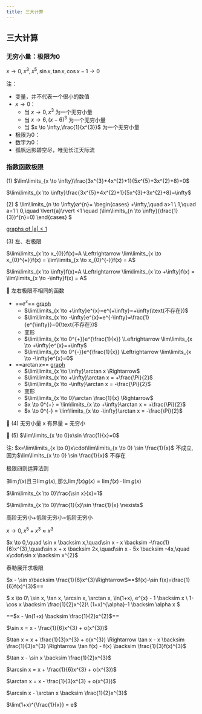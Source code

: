 ```yaml
---
title: 三大计算
---
```


## 三大计算

### 无穷小量：极限为0

$x \to 0, x^{3}, x^{5}, \sin x, \tan x, \cos x - 1 \to 0$

注：

- 变量，并不代表一个很小的数值
- $x \to 0$：
  - 当 $x \to 0,x^{3}$ 为一个无穷小量
  - 当 $x \to 6,(x - 6)^{3}$ 为一个无穷小量
  - 当 $x \to \infty,\frac{1}{x^{3}}$ 为一个无穷小量
- 极限为0：
- 数字为0：
- 孤帆远影碧空尽，唯见长江天际流

### 指数函数极限

(1)
$\lim\limits_{x \to \infty}\frac{3x^{3}+4x^{2}+1}{5x^{5}+3x^{2}+8}=0$

$\lim\limits_{x \to \infty}\frac{3x^{5}+4x^{2}+1}{5x^{3}+3x^{2}+8}=\infty$

(2)
$
\lim\limits_{n \to \infty}a^{n}= \begin{cases}
+\infty,\quad a>1 \\
1,\quad a=1 \\
0,\quad \lvert{a}\rvert <1 \quad (\lim\limits_{n \to \infty}(\frac{1}{3})^{n}=0)
\end{cases}
$

[graphs of |a| < 1](https://www.wolframalpha.com/input?i=y%3D%281%2F3%29%5Ex)

(3) 左、右极限

$\lim\limits_{x \to x_{0}}f(x)=A \Leftrightarrow \lim\limits_{x \to x_{0}^{+}}f(x) = \lim\limits_{x \to x_{0}^{-}}f(x) = A$

$\lim\limits_{x \to \infty}f(x)=A \Leftrightarrow \lim\limits_{x \to +\infty}f(x) = \lim\limits_{x \to -\infty}f(x) = A$

:star2: 左右极限不相同的函数

- ==$e^{x}$== [graph](https://www.wolframalpha.com/input?i=y%3De%5Ex)
  - $\lim\limits_{x \to +\infty}e^{x}=e^{+\infty}=+\infty(\text{不存在})$
  - $\lim\limits_{x \to -\infty}e^{x}=e^{-\infty}=\frac{1}{e^{\infty}}=0(\text{不存在})$
  - 变形
  - $\lim\limits_{x \to 0^{+}}e^{\frac{1}{x}} \Leftrightarrow \lim\limits_{x \to +\infty}e^{x}=+\infty$
  - $\lim\limits_{x \to 0^{-}}e^{\frac{1}{x}} \Leftrightarrow \lim\limits_{x \to -\infty}e^{x}=0$
- ==$\arctan x$== [graph](https://www.wolframalpha.com/input?i=y%3Darctanx)
  - $\lim\limits_{x \to \infty}\arctan x \Rightarrow$
  - $\lim\limits_{x \to +\infty}\arctan x = +\frac{\Pi}{2}$
  - $\lim\limits_{x \to -\infty}\arctan x = -\frac{\Pi}{2}$
  - 变形
  - $\lim\limits_{x \to 0}\arctan \frac{1}{x} \Rightarrow$
  - $x \to 0^{+} = \lim\limits_{x \to +\infty}\arctan x = +\frac{\Pi}{2}$
  - $x \to 0^{-} = \lim\limits_{x \to -\infty}\arctan x = -\frac{\Pi}{2}$

:star2: (4) 无穷小量 x 有界量 = 无穷小

:star2: (5) $\lim\limits_{x \to 0}x\sin \frac{1}{x}=0$

注: $x=\lim\limits_{x \to 0}x\cdot\lim\limits_{x \to 0} \sin \frac{1}{x}$ 不成立, 因为$\lim\limits_{x \to 0} \sin \frac{1}{x}$ 不存在

极限四则运算法则

$\exists\lim f(x)\text{且}\exists \lim g(x), \text{那么}\lim f(x)g(x)=\lim f(x)\cdot\lim g(x)$

$\lim\limits_{x \to 0}\frac{\sin x}{x}=1$

$\lim\limits_{x \to 0}\frac{1}{x}\sin \frac{1}{x} \nexists$

高阶无穷小+低阶无穷小=低阶无穷小

$x \to 0, x^{5} + x^{3} \approx x^{3}$

$x \to 0,\quad \sin x \backsim x,\quad\sin x - x \backsim -\frac{1}{6}x^{3},\quad\sin x + x \backsim 2x,\quad\sin x - 5x \backsim -4x,\quad x\cdot\sin x \backsim x^{2}$

泰勒展开求极限

$x - \sin x\backsim \frac{1}{6}x^{3}\Rightarrow$==$f(x)-\sin f(x)=\frac{1}{6}f(x)^{3}$==

$
x \to 0\\
\sin x, \tan x, \arcsin x, \arctan x, \ln(1+x), e^{x} - 1 \backsim x \\
1-\cos x \backsim \frac{1}{2}x^{2}\\
(1+x)^{\alpha}-1 \backsim \alpha x
$

==$x - \ln(1+x) \backsim \frac{1}{2}x^{2}$==

$\sin x = x - \frac{1}{6}x^{3} + o(x^{3})$

$\tan x = x + \frac{1}{3}x^{3} + o(x^{3}) \Rightarrow \tan x - x \backsim \frac{1}{3}x^{3} \Rightarrow \tan f(x) - f(x) \backsim \frac{1}{3}f(x)^{3}$

$\tan x - \sin x \backsim \frac{1}{2}x^{3}$

$\arcsin x = x + \frac{1}{6}x^{3} + o(x^{3})$

$\arctan x = x - \frac{1}{3}x^{3} + o(x^{3})$

$\arcsin x - \arctan x \backsim \frac{1}{2}x^{3}$

$\lim(1+x)^{\frac{1}{x}} = e$
